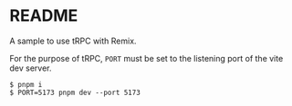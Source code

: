 # README
A sample to use tRPC with Remix.

For the purpose of tRPC, `PORT` must be set to the listening port of the vite dev server.
```
$ pnpm i
$ PORT=5173 pnpm dev --port 5173
```
